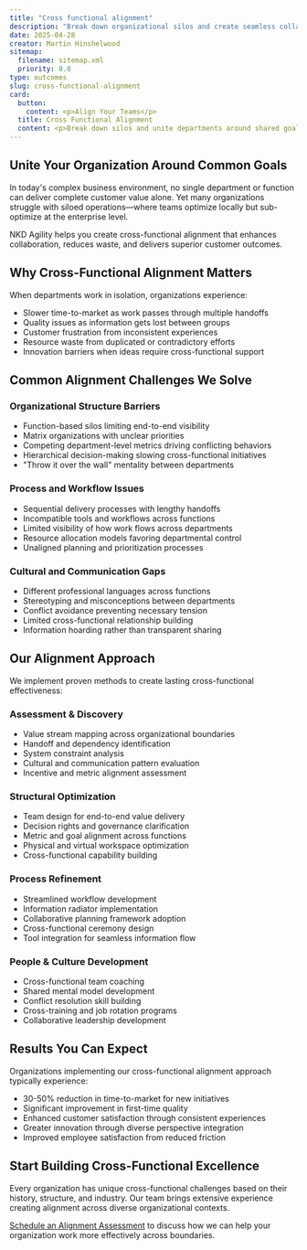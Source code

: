 ```yaml
---
title: "Cross functional alignment"
description: "Break down organizational silos and create seamless collaboration between departments to deliver cohesive, customer-focused solutions."
date: 2025-04-28
creator: Martin Hinshelwood
sitemap:
  filename: sitemap.xml
  priority: 8.0
type: outcomes
slug: cross-functional-alignment
card:
  button:
    content: <p>Align Your Teams</p>
  title: Cross Functional Alignment
  content: <p>Break down silos and unite departments around shared goals to deliver cohesive customer value and drive organizational success.</p>
---
```


## Unite Your Organization Around Common Goals

In today's complex business environment, no single department or function can deliver complete customer value alone. Yet many organizations struggle with siloed operations—where teams optimize locally but sub-optimize at the enterprise level.

NKD Agility helps you create cross-functional alignment that enhances collaboration, reduces waste, and delivers superior customer outcomes.

## Why Cross-Functional Alignment Matters

When departments work in isolation, organizations experience:

- Slower time-to-market as work passes through multiple handoffs
- Quality issues as information gets lost between groups
- Customer frustration from inconsistent experiences
- Resource waste from duplicated or contradictory efforts
- Innovation barriers when ideas require cross-functional support

## Common Alignment Challenges We Solve

### Organizational Structure Barriers

- Function-based silos limiting end-to-end visibility
- Matrix organizations with unclear priorities
- Competing department-level metrics driving conflicting behaviors
- Hierarchical decision-making slowing cross-functional initiatives
- "Throw it over the wall" mentality between departments

### Process and Workflow Issues

- Sequential delivery processes with lengthy handoffs
- Incompatible tools and workflows across functions
- Limited visibility of how work flows across departments
- Resource allocation models favoring departmental control
- Unaligned planning and prioritization processes

### Cultural and Communication Gaps

- Different professional languages across functions
- Stereotyping and misconceptions between departments
- Conflict avoidance preventing necessary tension
- Limited cross-functional relationship building
- Information hoarding rather than transparent sharing

## Our Alignment Approach

We implement proven methods to create lasting cross-functional effectiveness:

### Assessment & Discovery

- Value stream mapping across organizational boundaries
- Handoff and dependency identification
- System constraint analysis
- Cultural and communication pattern evaluation
- Incentive and metric alignment assessment

### Structural Optimization

- Team design for end-to-end value delivery
- Decision rights and governance clarification
- Metric and goal alignment across functions
- Physical and virtual workspace optimization
- Cross-functional capability building

### Process Refinement

- Streamlined workflow development
- Information radiator implementation
- Collaborative planning framework adoption
- Cross-functional ceremony design
- Tool integration for seamless information flow

### People & Culture Development

- Cross-functional team coaching
- Shared mental model development
- Conflict resolution skill building
- Cross-training and job rotation programs
- Collaborative leadership development

## Results You Can Expect

Organizations implementing our cross-functional alignment approach typically experience:

- 30-50% reduction in time-to-market for new initiatives
- Significant improvement in first-time quality
- Enhanced customer satisfaction through consistent experiences
- Greater innovation through diverse perspective integration
- Improved employee satisfaction from reduced friction

## Start Building Cross-Functional Excellence

Every organization has unique cross-functional challenges based on their history, structure, and industry. Our team brings extensive experience creating alignment across diverse organizational contexts.

[Schedule an Alignment Assessment](#) to discuss how we can help your organization work more effectively across boundaries.